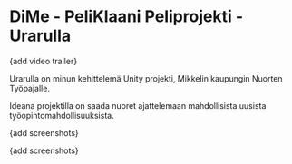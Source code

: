 # DiMe - PeliKlaani Peliprojekti - Urarulla

{add video trailer}

Urarulla on minun kehittelemä Unity projekti, Mikkelin kaupungin Nuorten Työpajalle.

Ideana projektilla on saada nuoret ajattelemaan mahdollisista uusista työopintomahdollisuuksista.

{add screenshots}

{add screenshots}
